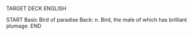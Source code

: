 TARGET DECK
ENGLISH

START
Basic
Bird of paradise
Back: n. Bird, the male of which has brilliant plumage.
END

